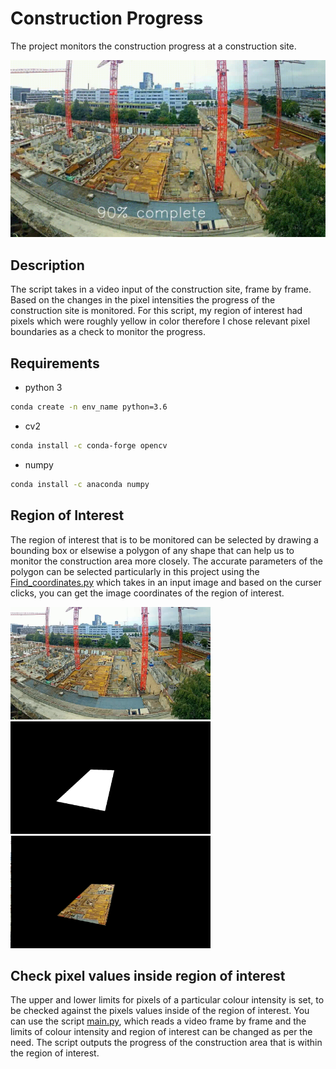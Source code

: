 # Construction Progress

The project monitors the construction progress at a construction site.

![caption](https://github.com/hamza9305/Construction-Progress/blob/main/output/progress.gif)

## Description
The script takes in a video input of the construction site, frame by frame. Based on the changes in the pixel intensities the progress of the construction site is monitored. For this script, my region of interest had pixels which were roughly yellow in color therefore I chose relevant pixel boundaries as a check to monitor the progress.

## Requirements
- python 3
```bash
conda create -n env_name python=3.6
```
- cv2
```bash
conda install -c conda-forge opencv
```
- numpy
```bash
conda install -c anaconda numpy
```
## Region of Interest
The region of interest that is to be monitored can be selected by drawing a bounding box or elsewise a polygon of any shape that can help us to monitor the construction area more closely. The accurate parameters of the polygon can be selected particularly in this project using the [Find_coordinates.py](https://github.com/hamza9305/Construction-Progress/blob/main/Find_coordinates.py) which takes in an input image and based on the curser clicks, you can get the image coordinates of the region of interest.

<img width="320" height="180" src="https://github.com/hamza9305/Construction-Progress/blob/main/data/Images/image0.png"/> <img width="320" height="180" src="https://github.com/hamza9305/Construction-Progress/blob/main/data/Images/mask.png"/> <img width="320" height="180" src="https://github.com/hamza9305/Construction-Progress/blob/main/data/Images/maked_img.png"/>

## Check pixel values inside region of interest
The upper and lower limits for pixels of a particular colour intensity is set, to be checked against the pixels values inside of the region of interest. You can use the script [main.py](https://github.com/hamza9305/Construction-Progress/blob/main/main.py), which reads a video frame by frame and the limits of colour intensity and region of interest can be changed as per the need. The script outputs the progress of the construction area that is within the region of interest. 
